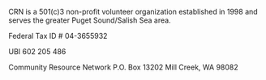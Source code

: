 CRN is a 501(c)3 non-profit volunteer organization established in 1998 and serves the greater Puget Sound/Salish Sea area.

Federal Tax ID # 04-3655932

UBI 602 205 486

Community Resource Network
P.O. Box 13202
Mill Creek, WA 98082
